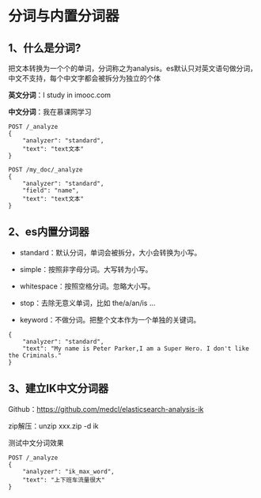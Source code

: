 # 分词与内置分词器

## 1、什么是分词?

把文本转换为一个个的单词，分词称之为analysis。es默认只对英文语句做分词，中文不支持，每个中文字都会被拆分为独立的个体

**英文分词**：I study in imooc.com

**中文分词**：我在慕课网学习

```
POST /_analyze
{
    "analyzer": "standard",
    "text": "text文本"
}

POST /my_doc/_analyze
{
    "analyzer": "standard",
    "field": "name",
    "text": "text文本"
}
```

## 2、es内置分词器

- standard：默认分词，单词会被拆分，大小会转换为小写。

- simple：按照非字母分词。大写转为小写。

- whitespace：按照空格分词。忽略大小写。

- stop：去除无意义单词，比如 the/a/an/is ...

- keyword：不做分词。把整个文本作为一个单独的关键词。

```
{
    "analyzer": "standard",
    "text": "My name is Peter Parker,I am a Super Hero. I don't like the Criminals."
}
```

## 3、建立IK中文分词器

Github：https://github.com/medcl/elasticsearch-analysis-ik

zip解压：unzip xxx.zip -d ik

测试中文分词效果

```
POST /_analyze
{
    "analyzer": "ik_max_word",
    "text": "上下班车流量很大"
}
```


